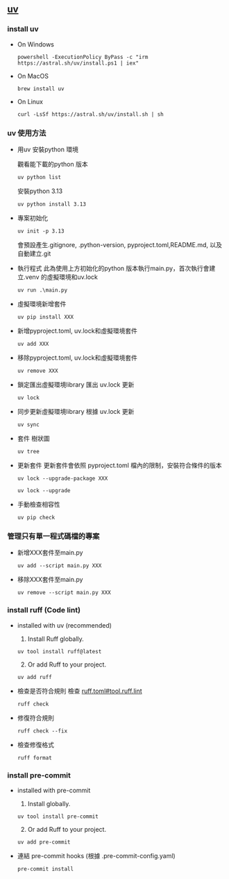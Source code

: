 
## [uv](https://docs.astral.sh/uv/)

### install uv
* On Windows
    ```
    powershell -ExecutionPolicy ByPass -c "irm https://astral.sh/uv/install.ps1 | iex"
    ```
* On MacOS
    ```
    brew install uv
    ```
* On Linux
    ```
    curl -LsSf https://astral.sh/uv/install.sh | sh
    ```

### uv 使用方法

* 用uv 安裝python 環境

    觀看能下載的python 版本
    ```
    uv python list
    ```

    安裝python 3.13
    ```
    uv python install 3.13
    ```

* 專案初始化
    ```
    uv init -p 3.13
    ```

    會預設產生.gitignore, .python-version, pyproject.toml,README.md, 以及自動建立.git

* 執行程式
    此為使用上方初始化的python 版本執行main.py，首次執行會建立.venv 的虛擬環境和uv.lock 
    ```
    uv run .\main.py
    ```

* 虛擬環境新增套件
    ```
    uv pip install XXX
    ```

* 新增pyproject.toml, uv.lock和虛擬環境套件
    ```
    uv add XXX
    ```

* 移除pyproject.toml, uv.lock和虛擬環境套件
    ```
    uv remove XXX
    ```

* 鎖定匯出虛擬環境library
    匯出 uv.lock 更新
    ```
    uv lock
    ```

* 同步更新虛擬環境library
    根據 uv.lock 更新
    ```
    uv sync
    ```

* 套件 樹狀圖
    ```
    uv tree
    ```

* 更新套件
    更新套件會依照 pyproject.toml 檔內的限制，安裝符合條件的版本
    ```
    uv lock --upgrade-package XXX

    uv lock --upgrade
    ```

* 手動檢查相容性
    ```
    uv pip check
    ```

### 管理只有單一程式碼檔的專案

* 新增XXX套件至main.py 
    ```
    uv add --script main.py XXX
    ```

* 移除XXX套件至main.py
    ```
    uv remove --script main.py XXX
    ```

### install ruff (Code lint)

* installed with uv (recommended)

    1. Install Ruff globally.
    ```
    uv tool install ruff@latest
    ```

    2. Or add Ruff to your project.
    ```
    uv add ruff
    ```

* 檢查是否符合規則
    檢查 [ruff.toml#tool.ruff.lint](pyproject.toml#tool.ruff.lint)
    ```
    ruff check
    ```

* 修復符合規則
    ```
    ruff check --fix
    ```

* 檢查修復格式
    ```
    ruff format
    ```


### install pre-commit

* installed with pre-commit

    1. Install globally.
    ```
    uv tool install pre-commit
    ```

    2. Or add Ruff to your project.
    ```
    uv add pre-commit
    ```

* 連結 pre-commit hooks (根據 .pre-commit-config.yaml) 
    ```
    pre-commit install
    ```